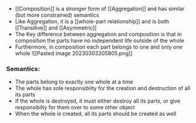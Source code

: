 - [[Composition]] is a stronger form of [[Aggregation]] and has similar (but more constrained) semantics
- Like Aggregation, it is a [[whole-part relationship]] and is both [[Transitive]] and [[Asymmetric]]
- The Key difference between aggregation and composition is that in composition the parts have no independent life outside of the whole
- Furthermore, in composition each part belongs to one and only one whole
![[Pasted image 20230303205805.png]]

### Semantics:
- The parts belong to exactly one whole at a time
- The whole has sole responsibilty for the creation and destruction of all its parts
- If the whole is destroyed, it must either destroy all its parts, or give responsibilty for them over to some other object
- When the whole is created, all its parts should be created as well

